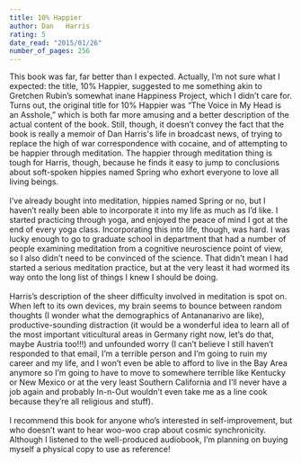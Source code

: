 ```yaml
---
title: 10% Happier
author: Dan   Harris
rating: 5
date_read: "2015/01/26"
number_of_pages: 256
---
```


This book was far, far better than I expected. Actually, I’m not sure what I expected: the title, 10% Happier, suggested to me something akin to Gretchen Rubin’s somewhat inane Happiness Project, which I didn’t care for. Turns out, the original title for 10% Happier was “The Voice in My Head is an Asshole,” which is both far more amusing and a better description of the actual content of the book. Still, though, it doesn’t convey the fact that the book is really a memoir of Dan Harris's life in broadcast news, of trying to replace the high of war correspondence with cocaine, and of attempting to be happier through meditation. The happier through meditation thing is tough for Harris, though, because he finds it easy to jump to conclusions about soft-spoken hippies named Spring who exhort everyone to love all living beings.<br/><br/>I’ve already bought into meditation, hippies named Spring or no, but I haven’t really been able to incorporate it into my life as much as I’d like. I started practicing through yoga, and enjoyed the peace of mind I got at the end of every yoga class. Incorporating this into life, though, was hard. I was lucky enough to go to graduate school in department that had a number of people examining meditation from a cognitive neuroscience point of view, so I also didn’t need to be convinced of the science. That didn’t mean I had started a serious meditation practice, but at the very least it had wormed its way onto the long list of things I knew I should be doing.<br/><br/>Harris’s description of the sheer difficulty involved in meditation is spot on. When left to its own devices, my brain seems to bounce between random thoughts (I wonder what the demographics of Antananarivo are like), productive-sounding distraction (it would be a wonderful idea to learn all of the most important viticultural areas in Germany right now, let’s do that, maybe Austria too!!!) and unfounded worry (I can’t believe I still haven’t responded to that email, I’m a terrible person and I’m going to ruin my career and my life, and I won’t even be able to afford to live in the Bay Area anymore so I’m going to have to move to somewhere terrible like Kentucky or New Mexico or at the very least Southern California and I’ll never have a job again and probably In-n-Out wouldn’t even take me as a line cook because they’re all religious and stuff). <br/><br/>I recommend this book for anyone who’s interested in self-improvement, but who doesn’t want to hear woo-woo crap about cosmic synchronicity. Although I listened to the well-produced audiobook, I’m planning on buying myself a physical copy to use as reference!
